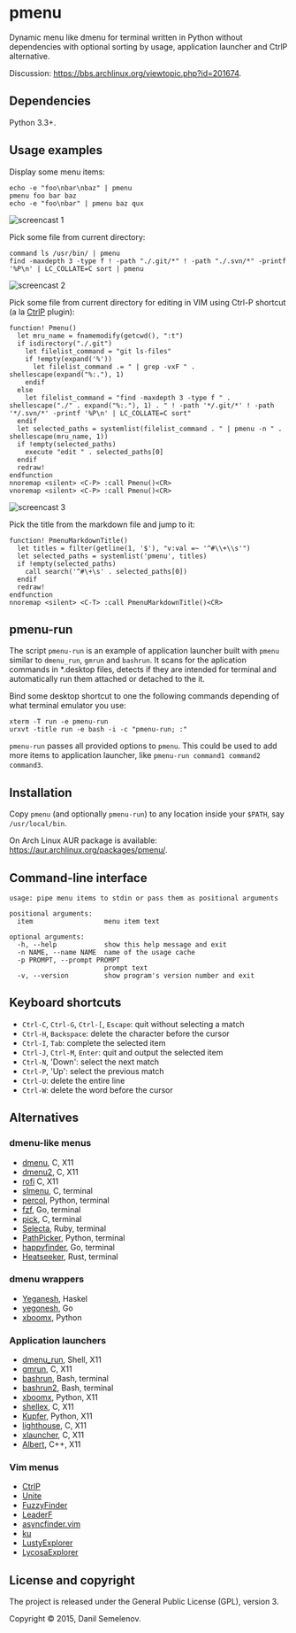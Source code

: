 # pmenu
Dynamic menu like dmenu for terminal written in Python without dependencies with optional sorting by usage, application launcher and CtrlP alternative.

Discussion: https://bbs.archlinux.org/viewtopic.php?id=201674.

## Dependencies

Python 3.3+.

## Usage examples

Display some menu items:

    echo -e "foo\nbar\nbaz" | pmenu
    pmenu foo bar baz
    echo -e "foo\nbar" | pmenu baz qux

![screencast 1](https://raw.githubusercontent.com/sgtpep/pmenu/master/screencasts/1.gif)

Pick some file from current directory:

    command ls /usr/bin/ | pmenu
    find -maxdepth 3 -type f ! -path "./.git/*" ! -path "./.svn/*" -printf '%P\n' | LC_COLLATE=C sort | pmenu

![screencast 2](https://raw.githubusercontent.com/sgtpep/pmenu/master/screencasts/2.gif)

Pick some file from current directory for editing in VIM using Ctrl-P shortcut (a la [CtrlP](http://kien.github.io/ctrlp.vim/) plugin):

    function! Pmenu()
      let mru_name = fnamemodify(getcwd(), ":t")
      if isdirectory("./.git")
        let filelist_command = "git ls-files"
        if !empty(expand('%'))
          let filelist_command .= " | grep -vxF " . shellescape(expand("%:."), 1)
        endif
      else
        let filelist_command = "find -maxdepth 3 -type f " . shellescape("./" . expand("%:."), 1) . " ! -path '*/.git/*' ! -path '*/.svn/*' -printf '%P\n' | LC_COLLATE=C sort"
      endif
      let selected_paths = systemlist(filelist_command . " | pmenu -n " . shellescape(mru_name, 1))
      if !empty(selected_paths)
        execute "edit " . selected_paths[0]
      endif
      redraw!
    endfunction
    nnoremap <silent> <C-P> :call Pmenu()<CR>
    vnoremap <silent> <C-P> :call Pmenu()<CR>

![screencast 3](https://raw.githubusercontent.com/sgtpep/pmenu/master/screencasts/3.gif)

Pick the title from the markdown file and jump to it:

    function! PmenuMarkdownTitle()
      let titles = filter(getline(1, '$'), "v:val =~ '^#\\+\\s'")
      let selected_paths = systemlist('pmenu', titles)
      if !empty(selected_paths)
        call search('^#\+\s' . selected_paths[0])
      endif
      redraw!
    endfunction
    nnoremap <silent> <C-T> :call PmenuMarkdownTitle()<CR>

## pmenu-run

The script `pmenu-run` is an example of application launcher built with `pmenu` similar to `dmenu_run`, `gmrun` and `bashrun`. It scans for the aplication commands in \*.desktop files, detects if they are intended for terminal and automatically run them attached or detached to the it.

Bind some desktop shortcut to one the following commands depending of what terminal emulator you use:

    xterm -T run -e pmenu-run
    urxvt -title run -e bash -i -c "pmenu-run; :"

`pmenu-run` passes all provided options to `pmenu`. This could be used to add more items to application launcher, like `pmenu-run command1 command2 command3`.

## Installation

Copy `pmenu` (and optionally `pmenu-run`) to any location inside your `$PATH`, say `/usr/local/bin`.

On Arch Linux AUR package is available: https://aur.archlinux.org/packages/pmenu/.

## Command-line interface

    usage: pipe menu items to stdin or pass them as positional arguments

    positional arguments:
      item                  menu item text

    optional arguments:
      -h, --help            show this help message and exit
      -n NAME, --name NAME  name of the usage cache
      -p PROMPT, --prompt PROMPT
                            prompt text
      -v, --version         show program's version number and exit

## Keyboard shortcuts

- `Ctrl-C`, `Ctrl-G`, `Ctrl-[`, `Escape`: quit without selecting a match
- `Ctrl-H`, `Backspace`: delete the character before the cursor
- `Ctrl-I`, `Tab`: complete the selected item
- `Ctrl-J`, `Ctrl-M`, `Enter`: quit and output the selected item
- `Ctrl-N`, 'Down': select the next match
- `Ctrl-P`, 'Up': select the previous match
- `Ctrl-U`: delete the entire line
- `Ctrl-W`: delete the word before the cursor

## Alternatives

### dmenu-like menus

- [dmenu](http://tools.suckless.org/dmenu/), C, X11
- [dmenu2](https://bitbucket.org/melek/dmenu2), C, X11
- [rofi](https://github.com/DaveDavenport/rofi) C, X11
- [slmenu](https://bitbucket.org/rafaelgg/slmenu), C, terminal
- [percol](https://github.com/mooz/percol), Python, terminal
- [fzf](https://github.com/junegunn/fzf), Go, terminal
- [pick](https://github.com/thoughtbot/pick), C, terminal
- [Selecta](https://github.com/garybernhardt/selecta), Ruby, terminal
- [PathPicker](https://facebook.github.io/PathPicker/), Python, terminal
- [happyfinder](https://github.com/hugows/hf), Go, terminal
- [Heatseeker](https://github.com/rschmitt/heatseeker), Rust, terminal

### dmenu wrappers

- [Yeganesh](http://dmwit.com/yeganesh/), Haskel
- [yegonesh](https://github.com/klowner/yegonesh), Go
- [xboomx](https://github.com/victorhaggqvist/xboomx), Python

### Application launchers

- [dmenu\_run](http://tools.suckless.org/dmenu/), Shell, X11
- [gmrun](http://sourceforge.net/projects/gmrun/), C, X11
- [bashrun](http://bashrun.sourceforge.net/), Bash, terminal
- [bashrun2](http://henning-bekel.de/bashrun2/), Bash, terminal
- [xboomx](https://github.com/victorhaggqvist/xboomx), Python, X11
- [shellex](https://github.com/Merovius/shellex), C, X11
- [Kupfer](http://engla.github.io/kupfer/), Python, X11
- [lighthouse](https://github.com/emgram769/lighthouse), C, X11
- [xlauncher](https://github.com/vatriani/xlauncher), C, X11
- [Albert](https://github.com/ManuelSchneid3r/albert), C++, X11

### Vim menus

- [CtrlP](http://kien.github.io/ctrlp.vim/)
- [Unite](https://github.com/Shougo/unite.vim)
- [FuzzyFinder](http://www.vim.org/scripts/script.php?script_id=1984)
- [LeaderF](https://github.com/Yggdroot/LeaderF)
- [asyncfinder.vim](https://github.com/vim-scripts/asyncfinder.vim)
- [ku](http://www.vim.org/scripts/script.php?script_id=2337)
- [LustyExplorer](http://www.vim.org/scripts/script.php?script_id=1890)
- [LycosaExplorer](http://www.vim.org/scripts/script.php?script_id=3659)

## License and copyright

The project is released under the General Public License (GPL), version 3.

Copyright © 2015, Danil Semelenov.
